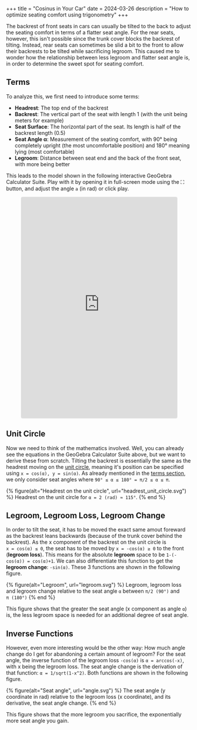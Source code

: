 +++
title = "Cosinus in Your Car"
date = 2024-03-26
description = "How to optimize seating comfort using trigonometry"
+++

The backrest of front seats in cars can usually be tilted to the back to adjust the seating comfort in terms of a flatter seat angle.
For the rear seats, however, this isn't possible since the trunk cover blocks the backrest of tilting. Instead, rear seats can sometimes be slid a bit to the front to allow their backrests to be tilted while sacrificing legroom. This caused me to wonder how the relationship between less legroom and flatter seat angle is, in order to determine the sweet spot for seating comfort.

## Terms

To analyze this, we first need to introduce some terms:

- **Headrest**: The top end of the backrest
- **Backrest**: The vertical part of the seat with length 1 (with the unit being meters for example)
- **Seat Surface**: The horizontal part of the seat. Its length is half of the backrest length (0.5)
- **Seat Angle α**: Measurement of the seating comfort, with 90° being completely upright (the most uncomfortable position) and 180° meaning lying (most comfortable)
- **Legroom**: Distance between seat end and the back of the front seat, with more being better

This leads to the model shown in the following interactive GeoGebra Calculator Suite. Play with it by opening it in full-screen mode using the ⛶ button, and adjust the angle `a` (in rad) or click play.

<figure>
    <iframe src="https://www.geogebra.org/calculator/rjz6fkdw?embed" width="100%" height="600" allowfullscreen style="border: 1px solid #e4e4e4;border-radius: 4px;" frameborder="0"></iframe>
</figure>


## Unit Circle

Now we need to think of the mathematics involved. Well, you can already see the equations in the GeoGebra Calculator Suite above, but we want to derive these from scratch.
Tilting the backrest is essentially the same as the headrest moving on the [unit circle](https://en.wikipedia.org/wiki/Unit_circle), meaning it's position can be specified using `x = cos(α), y = sin(α)`. As already mentioned in the [terms section](#terms), we only consider seat angles where `90° ≤ α ≤ 180° = π/2 ≤ α ≤ π`.

{% figure(alt="Headrest on the unit circle", url="headrest_unit_circle.svg") %}
Headrest on the unit circle for `α = 2 (rad) ≈ 115°`.
{% end %}


## Legroom, Legroom Loss, Legroom Change

In order to tilt the seat, it has to be moved the exact same amout foreward as the backrest leans backwards (because of the trunk cover behind the backrest). As the x component of the backrest on the unit circle is `x = cos(α) ≤ 0`, the seat has to be moved by `x = -cos(α) ≥ 0` to the front (**legroom loss**). This means for the absolute **legroom** space to be `1-(-cos(α)) = cos(α)+1`. We can also differentiate this function to get the **legroom change**: `-sin(α)`. These 3 functions are shown in the following figure.

{% figure(alt="Legroom", url="legroom.svg") %}
Legroom, legroom loss and legroom change relative to the seat angle `α` between `π/2 (90°)` and `π (180°)`
{% end %}

This figure shows that the greater the seat angle (x component as angle `α`) is, the less legroom space is needed for an additional degree of seat angle.


## Inverse Functions

However, even more interesting would be the other way: How much angle change do I get for abandoning a certain amount of legroom? For the seat angle, the inverse function of the legroom loss `-cos(α)` is `α = arccos(-x)`, with x being the legroom loss. The seat angle change is the derivation of that function: `α = 1/sqrt(1-x^2)`. Both functions are shown in the following figure.

{% figure(alt="Seat angle", url="angle.svg") %}
The seat angle (y coordinate in rad) relative to the legroom loss (x coordinate), and its derivative, the seat angle change.
{% end %}
 
This figure shows that the more legroom you sacrifice, the exponentially more seat angle you gain.
